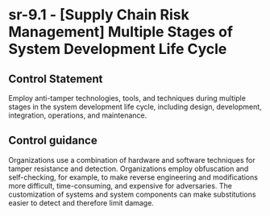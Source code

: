 # sr-9.1 - \[Supply Chain Risk Management\] Multiple Stages of System Development Life Cycle

## Control Statement

Employ anti-tamper technologies, tools, and techniques during multiple stages in the system development life cycle, including design, development, integration, operations, and maintenance.

## Control guidance

Organizations use a combination of hardware and software techniques for tamper resistance and detection. Organizations employ obfuscation and self-checking, for example, to make reverse engineering and modifications more difficult, time-consuming, and expensive for adversaries. The customization of systems and system components can make substitutions easier to detect and therefore limit damage.
